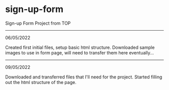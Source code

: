 # sign-up-form
Sign-up Form Project from TOP

---

06/05/2022

Created first initial files, setup basic html structure. Downloaded sample images to use in form page, will need to transfer them here eventually...

---

09/05/2022

Downloaded and transferred files that I'll need for the project. Started filling out the html structure of the page.